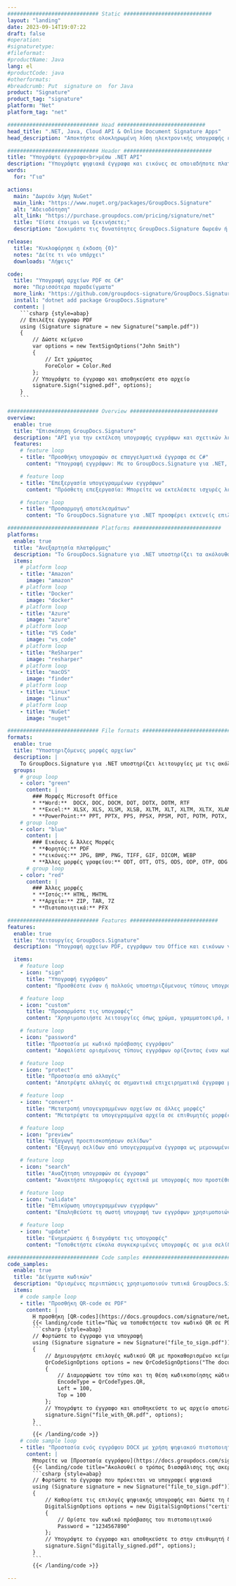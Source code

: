 ```yaml
---
############################# Static ############################
layout: "landing"
date: 2023-09-14T19:07:22
draft: false
#operation: 
#signaturetype: 
#fileformat: 
#productName: Java
lang: el
#productCode: java
#otherformats: 
#breadcrumb: Put  signature on  for Java
product: "Signature"
product_tag: "signature"
platform: "Net"
platform_tag: "net"

############################# Head ############################
head_title: ".NET, Java, Cloud API & Online Document Signature Apps"
head_description: "Αποκτήστε ολοκληρωμένη λύση ηλεκτρονικής υπογραφής εγγράφων για .NET, Java και εφαρμογές που βασίζονται σε cloud. Υπογράψτε κοινές μορφές εγγράφων στο διαδίκτυο χρησιμοποιώντας την απλή λειτουργία μεταφοράς και απόθεσης"

############################# Header ############################
title: "Υπογράψτε έγγραφα<br>μέσω .NET API"
description: "Υπογράψτε ψηφιακά έγγραφα και εικόνες σε οποιαδήποτε πλατφόρμα χρησιμοποιώντας τα ευέλικτα API και τις λύσεις που βασίζονται σε εφαρμογές για προγραμματιστές και τελικούς χρήστες."
words:
  for: "Για"

actions:
  main: "Δωρεάν λήψη NuGet"
  main_link: "https://www.nuget.org/packages/GroupDocs.Signature"
  alt: "Αδειοδότηση"
  alt_link: "https://purchase.groupdocs.com/pricing/signature/net"
  title: "Είστε έτοιμοι να ξεκινήσετε;"
  description: "Δοκιμάστε τις δυνατότητες GroupDocs.Signature δωρεάν ή ζητήστε άδεια"

release:
  title: "Κυκλοφόρησε η έκδοση {0}"
  notes: "Δείτε τι νέο υπάρχει"
  downloads: "Λήψεις"

code:
  title: "Υπογραφή αρχείων PDF σε C#"
  more: "Περισσότερα παραδείγματα"
  more_link: "https://github.com/groupdocs-signature/GroupDocs.Signature-for-.NET"
  install: "dotnet add package GroupDocs.Signature"
  content: |
    ```csharp {style=abap}   
    // Επιλέξτε έγγραφο PDF
    using (Signature signature = new Signature("sample.pdf"))
    {
        // Δώστε κείμενο
        var options = new TextSignOptions("John Smith")
        {
            // Σετ χρώματος
            ForeColor = Color.Red
        };
        // Υπογράψτε το έγγραφο και αποθηκεύστε στο αρχείο
        signature.Sign("signed.pdf", options);
    }
    ```

############################# Overview ############################
overview:
  enable: true
  title: "Επισκόπηση GroupDocs.Signature"
  description: "API για την εκτέλεση υπογραφής εγγράφων και σχετικών λειτουργιών σε εφαρμογές .NET"
  features:
    # feature loop
    - title: "Προσθήκη υπογραφών σε επαγγελματικά έγγραφα σε C#"
      content: "Υπογραφή εγγράφων: Με το GroupDocs.Signature για .NET, μπορείτε να προσθέσετε διάφορους τύπους υπογραφών, όπως κείμενο, εικόνες, γραμμωτούς κώδικες και ψηφιακά πιστοποιητικά, σε έγγραφα PDF και Office. Αυτό το API σάς επιτρέπει να υπογράφετε τα έγγραφά σας με σχεδόν οποιονδήποτε τύπο δεδομένων, συμπεριλαμβανομένων των κρυφών μεταδεδομένων."

    # feature loop
    - title: "Επεξεργασία υπογεγραμμένων εγγράφων"
      content: "Πρόσθετη επεξεργασία: Μπορείτε να εκτελέσετε ισχυρές λειτουργίες σε υπογεγραμμένα έγγραφα χρησιμοποιώντας το GroupDocs.Signature. Αυτό περιλαμβάνει την αναζήτηση για υπάρχουσες υπογραφές εντός των επιχειρηματικών εγγράφων και την επαλήθευση τους χρησιμοποιώντας συγκεκριμένα κριτήρια. Επιπλέον, μπορείτε να ανακτήσετε πληροφορίες εγγράφων και να κάνετε προεπισκόπηση σελίδων μέσω αυτού του .NET API."

    # feature loop
    - title: "Προσαρμογή αποτελεσμάτων"
      content: "Το GroupDocs.Signature για .NET προσφέρει εκτενείς επιλογές προσαρμογής. Μπορείτε να τοποθετήσετε με ακρίβεια τις υπογραφές οπουδήποτε σε μια σελίδα εγγράφου και να προσαρμόσετε την εμφάνισή τους χρησιμοποιώντας μια ποικιλία ρυθμίσεων. Επιπλέον, αυτό το API υποστηρίζει την αποθήκευση επεξεργασμένων εγγράφων σε ένα ευρύ φάσμα υποστηριζόμενων μορφών."

############################# Platforms ############################
platforms:
  enable: true
  title: "Ανεξαρτησία πλατφόρμας"
  description: "Το GroupDocs.Signature για .NET υποστηρίζει τα ακόλουθα λειτουργικά συστήματα, πλαίσια και διαχειριστές πακέτων"
  items:
    # platform loop
    - title: "Amazon"
      image: "amazon"
    # platform loop
    - title: "Docker"
      image: "docker"
    # platform loop
    - title: "Azure"
      image: "azure"
    # platform loop
    - title: "VS Code"
      image: "vs_code"
    # platform loop
    - title: "ReSharper"
      image: "resharper"
    # platform loop
    - title: "macOS"
      image: "finder"
    # platform loop
    - title: "Linux"
      image: "linux"
    # platform loop
    - title: "NuGet"
      image: "nuget"

############################# File formats ############################
formats:
  enable: true
  title: "Υποστηριζόμενες μορφές αρχείων"
  description: |
    Το GroupDocs.Signature για .NET υποστηρίζει λειτουργίες με τις ακόλουθες [μορφές αρχείων](https://docs.groupdocs.com/signature/net/supported-document-formats/).
  groups:
    # group loop
    - color: "green"
      content: |
        ### Μορφές Microsoft Office
        * **Word:**  DOCX, DOC, DOCM, DOT, DOTX, DOTM, RTF
        * **Excel:** XLSX, XLS, XLSM, XLSB, XLTM, XLT, XLTM, XLTX, XLAM, SXC, SpreadsheetML
        * **PowerPoint:** PPT, PPTX, PPS, PPSX, PPSM, POT, POTM, POTX, PPTM
    # group loop
    - color: "blue"
      content: |
        ### Εικόνες & Άλλες Μορφές
        * **Φορητός:** PDF
        * **εικόνες:** JPG, BMP, PNG, TIFF, GIF, DICOM, WEBP
        * **Άλλες μορφές γραφείου:** ODT, OTT, OTS, ODS, ODP, OTP, ODG
      # group loop
    - color: "red"
      content: |
        ### Άλλες μορφές
        * **Ιστός:** HTML, MHTML
        * **Αρχεία:** ZIP, TAR, 7Z
        * **Πιστοποιητικά:** PFX

############################# Features ############################
features:
  enable: true
  title: "Λειτουργίες GroupDocs.Signature"
  description: "Υπογραφή αρχείων PDF, εγγράφων του Office και εικόνων γρήγορα και με ακρίβεια"

  items:
    # feature loop
    - icon: "sign"
      title: "Υπογραφή εγγράφου"
      content: "Προσθέστε έναν ή πολλούς υποστηριζόμενους τύπους υπογραφών με ακρίβεια σε οποιαδήποτε καθορισμένη θέση στα επαγγελματικά έγγραφα."

    # feature loop
    - icon: "custom"
      title: "Προσαρμόστε τις υπογραφές"
      content: "Χρησιμοποιήστε λειτουργίες όπως χρώμα, γραμματοσειρά, περίγραμμα, περιστροφή κ.λπ., για να διαμορφώσετε την εμφάνιση των υπογραφών."

    # feature loop
    - icon: "password"
      title: "Προστασία με κωδικό πρόσβασης εγγράφου"
      content: "Ασφαλίστε ορισμένους τύπους εγγράφων ορίζοντας έναν κωδικό πρόσβασης μετά την υπογραφή."

    # feature loop
    - icon: "protect"
      title: "Προστασία από αλλαγές"
      content: "Αποτρέψτε αλλαγές σε σημαντικά επιχειρηματικά έγγραφα μετά την προσάρτηση μιας υπογραφής με ψηφιακό πιστοποιητικό."

    # feature loop
    - icon: "convert"
      title: "Μετατροπή υπογεγραμμένων αρχείων σε άλλες μορφές"
      content: "Μετατρέψτε τα υπογεγραμμένα αρχεία σε επιθυμητές μορφές, όπως η αποθήκευση ενός εγγράφου του Word ως PDF."

    # feature loop
    - icon: "preview"
      title: "Εξαγωγή προεπισκοπήσεων σελίδων"
      content: "Εξαγωγή σελίδων από υπογεγραμμένα έγγραφα ως μεμονωμένες εικόνες για μελλοντική επεξεργασία."

    # feature loop
    - icon: "search"
      title: "Αναζήτηση υπογραφών σε έγγραφα"
      content: "Ανακτήστε πληροφορίες σχετικά με υπογραφές που προστέθηκαν προηγουμένως σε συγκεκριμένα έγγραφα."

    # feature loop
    - icon: "validate"
      title: "Επικύρωση υπογεγραμμένων εγγράφων"
      content: "Επαληθεύστε τη σωστή υπογραφή των εγγράφων χρησιμοποιώντας λειτουργίες επικύρωσης."

    # feature loop
    - icon: "update"
      title: "Ενημερώστε ή διαγράψτε τις υπογραφές"
      content: "Τοποθετήστε εύκολα συγκεκριμένες υπογραφές σε μια σελίδα, τροποποιήστε το κείμενό τους ή διαγράψτε τις χωρίς προβλήματα."

############################# Code samples ############################
code_samples:
  enable: true
  title: "Δείγματα κωδικών"
  description: "Ορισμένες περιπτώσεις χρησιμοποιούν τυπικά GroupDocs.Signature για λειτουργίες .NET"
  items:
    # code sample loop
    - title: "Προσθήκη QR-code σε PDF"
      content: |
        Η προσθήκη [QR-codes](https://docs.groupdocs.com/signature/net/esign-document-with-qr-code-signature/) σε συγκεκριμένες σελίδες εγγράφων PDF μπορεί να βελτιώσει τις επιχειρηματικές διαδικασίες. Παρακάτω είναι ένα παράδειγμα για το πώς μπορείτε να προσθέσετε έναν κωδικό QR χρησιμοποιώντας το GroupDocs.Signature.
        {{< landing/code title="Πώς να τοποθετήσετε τον κωδικό QR σε PDF.">}}
        ```csharp {style=abap}
        // Φορτώστε το έγγραφο για υπογραφή
        using (Signature signature = new Signature("file_to_sign.pdf"))
        {
            // Δημιουργήστε επιλογές κωδικού QR με προκαθορισμένο κείμενο
            QrCodeSignOptions options = new QrCodeSignOptions("The document is approved by John Smith")
            {
                // Διαμορφώστε τον τύπο και τη θέση κωδικοποίησης κώδικα QR στη σελίδα
                EncodeType = QrCodeTypes.QR,
                Left = 100,
                Top = 100
            };
            // Υπογράψτε το έγγραφο και αποθηκεύστε το ως αρχείο αποτελεσμάτων
            signature.Sign("file_with_QR.pdf", options);
        }
        ```
        {{< /landing/code >}}
    # code sample loop
    - title: "Προστασία ενός εγγράφου DOCX με χρήση ψηφιακού πιστοποιητικού"
      content: |
        Μπορείτε να [Προστασία εγγράφου](https://docs.groupdocs.com/signature/net/esign-document-with-digital-signature/) χρησιμοποιώντας προσωπικές ή εταιρικές υπογραφές που είναι αποθηκευμένες ως ψηφιακά πιστοποιητικά. Τέτοια προστατευόμενα έγγραφα δεν μπορούν να τροποποιηθούν χωρίς να ακυρωθεί η υπογραφή.
        {{< landing/code title="Ακολουθεί ο τρόπος διασφάλισης της ακεραιότητας του εγγράφου.">}}
        ```csharp {style=abap}   
        // Φορτώστε το έγγραφο που πρόκειται να υπογραφεί ψηφιακά
        using (Signature signature = new Signature("file_to_sign.pdf"))
        {
            // Καθορίστε τις επιλογές ψηφιακής υπογραφής και δώστε τη διαδρομή προς το αρχείο πιστοποιητικού
            DigitalSignOptions options = new DigitalSignOptions("certificate.pfx")
            {
                // Ορίστε τον κωδικό πρόσβασης του πιστοποιητικού
                Password = "1234567890"
            };
            // Υπογράψτε το έγγραφο και αποθηκεύστε το στην επιθυμητή διαδρομή
            signature.Sign("digitally_signed.pdf", options);
        }
        ```
        {{< /landing/code >}}

---
```

